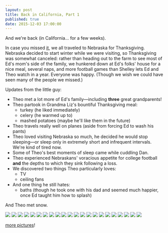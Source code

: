 ```yaml
---
layout: post
title: Back in California, Part 1
published: true
date: 2015-12-03 17:00:00
---
```


And we're back (in California... for a few weeks).

In case you missed [it](http://www.teamrubin.us/hello-from-nebraska/), we all traveled to Nebraska for Thanksgiving. Nebraska decided to start winter while we were visiting, so Thanksgiving was somewhat canceled: rather than heading out to the farm to see most of Ed's mom's side of the family, we hunkered down at Ed's folks' house for a nice meal, several naps, and more football games than Shelley lets Ed and Theo watch in a year. Everyone was happy. (Though we wish we could have seen many of the people we missed.)

Updates from the little guy:

- Theo met a lot more of Ed's family—including **three** great grandparents!
- Theo partook in Grandma Liz's bountiful Thanksgiving meal:
    - turkey (he liked immediately)
    - celery (he warmed up to)
    - mashed potatoes (maybe he'll like them in the future)
- Theo travels really well on planes (aside from forcing Ed to wash his pants)
- Theo loved visiting Nebraska so much, he decided he would stop sleeping—or sleep only in extremely short and infrequent intervals. We're kind of tired now.
- Some of Theo's best moments of sleep came while cuddling Dan.
- Theo experienced Nebraskans' voracious appetite for college football **and** the depths to which they sink following a loss.
- We discovered two things Theo particularly loves:
    - TV
    - ceiling fans
- And one thing he still hates:
    - baths (though he took one with his dad and seemed much happier, once Ed taught him how to splash)

And Theo met snow.

![](https://dl.dropboxusercontent.com/u/72656879/Theo/Sets17Favorites/IMG_0115.JPG)
![](https://dl.dropboxusercontent.com/u/72656879/Theo/Sets17Favorites/DSCF9898.JPG)
![](https://dl.dropboxusercontent.com/u/72656879/Theo/Sets17Favorites/DSCF9904.JPG)
![](https://dl.dropboxusercontent.com/u/72656879/Theo/Sets17Favorites/DSCF9907.JPG)
![](https://dl.dropboxusercontent.com/u/72656879/Theo/Sets17Favorites/IMG_0282.JPG)
![](https://dl.dropboxusercontent.com/u/72656879/Theo/Sets17Favorites/IMG_0291.JPG)
![](https://dl.dropboxusercontent.com/u/72656879/Theo/Sets17Favorites/DSCF9919.JPG)
![](https://dl.dropboxusercontent.com/u/72656879/Theo/Sets17Favorites/DSCF9923.JPG)
![](https://dl.dropboxusercontent.com/u/72656879/Theo/Sets17Favorites/DSCF9943.JPG)
![](https://dl.dropboxusercontent.com/u/72656879/Theo/Sets17Favorites/DSCF9956.JPG)
![](https://dl.dropboxusercontent.com/u/72656879/Theo/Sets17Favorites/DSCF9958.JPG)
![](https://dl.dropboxusercontent.com/u/72656879/Theo/Sets17Favorites/DSCF9960.JPG)
![](https://dl.dropboxusercontent.com/u/72656879/Theo/Sets17Favorites/DSCF9967.JPG)
![](https://dl.dropboxusercontent.com/u/72656879/Theo/Sets17Favorites/DSCF9969.JPG)
![](https://dl.dropboxusercontent.com/u/72656879/Theo/Sets17Favorites/DSCF9974.JPG)
![](https://dl.dropboxusercontent.com/u/72656879/Theo/Sets17Favorites/DSCF9991.JPG)
![](https://dl.dropboxusercontent.com/u/72656879/Theo/Sets17Favorites/DSCF9993.JPG)
![](https://dl.dropboxusercontent.com/u/72656879/Theo/Sets17Favorites/DSCF9998.JPG)
![](https://dl.dropboxusercontent.com/u/72656879/Theo/Sets17Favorites/DSCF10002.JPG)
![](https://dl.dropboxusercontent.com/u/72656879/Theo/Sets17Favorites/DSCF10009.JPG)
![](https://dl.dropboxusercontent.com/u/72656879/Theo/Sets17Favorites/DSCF10012.JPG)
![](https://dl.dropboxusercontent.com/u/72656879/Theo/Sets17Favorites/DSCF10017.JPG)

[more pictures](http://www.teamrubin.us/back-in-california-part-2/)!
